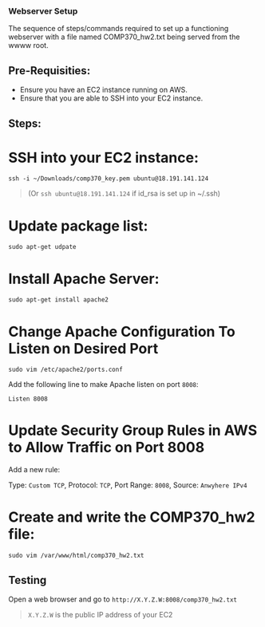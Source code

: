 ### Webserver Setup

The sequence of steps/commands required to set up a functioning webserver with a file named COMP370_hw2.txt being served from the wwww root.

## Pre-Requisities: 

- Ensure you have an EC2 instance running on AWS.
- Ensure that you are able to SSH into your EC2 instance.

## Steps: 

# SSH into your EC2 instance: 

  `ssh -i ~/Downloads/comp370_key.pem ubuntu@18.191.141.124`

  > (Or `ssh ubuntu@18.191.141.124` if id_rsa is set up in ~/.ssh)

# Update package list: 

  `sudo apt-get udpate`

# Install Apache Server: 

  `sudo apt-get install apache2`

# Change Apache Configuration To Listen on Desired Port

  `sudo vim /etc/apache2/ports.conf`

  Add the following line to make Apache listen on port `8008`:

  `Listen 8008`

# Update Security Group Rules in AWS to Allow Traffic on Port 8008

  Add a new rule:
  
  Type: `Custom TCP`, Protocol: `TCP`, Port Range: `8008`, Source: `Anwyhere IPv4`

# Create and write the COMP370_hw2 file:

 `sudo vim /var/www/html/comp370_hw2.txt`

## Testing

  Open a web browser and go to `http://X.Y.Z.W:8008/comp370_hw2.txt`

  > `X.Y.Z.W` is the public IP address of your EC2


